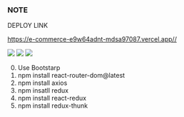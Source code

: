 ### NOTE

DEPLOY LINK

https://e-commerce-e9w64adnt-mdsa97087.vercel.app//



<img src="https://i.imgur.com/7YgTyKH.png">
<img src="https://i.imgur.com/uATqKdJ.png">
<img src="https://i.imgur.com/fGTUvDg.png">



0. Use Bootstarp
1. npm install react-router-dom@latest
2. npm install axios
3. npm insatll redux
4. npm install react-redux
5. npm install redux-thunk
